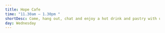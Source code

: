 ```yaml
---
title: Hope Cafe
time: "11.30am – 1.30pm "
shortDesc: Come, hang out, chat and enjoy a hot drink and pastry with us.
day: Wednesday
---
```

